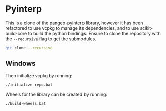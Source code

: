 # Pyinterp

This is a clone of the [pangeo-pyinterp](https://github.com/CNES/pangeo-pyinterp) library, however it has been refactored to use vcpkg to manage its dependencies,
and to use scikit-build-core to build the python bindings. Ensure to clone the repository with the `--recursive` flag to get the submodules.

```bash
git clone --recursive
```

## Windows

Then initialize vcpkg by running:

```bash
./initialize-repo.bat
```

Wheels for the library can be created by running:

```bash
./build-wheels.bat
```